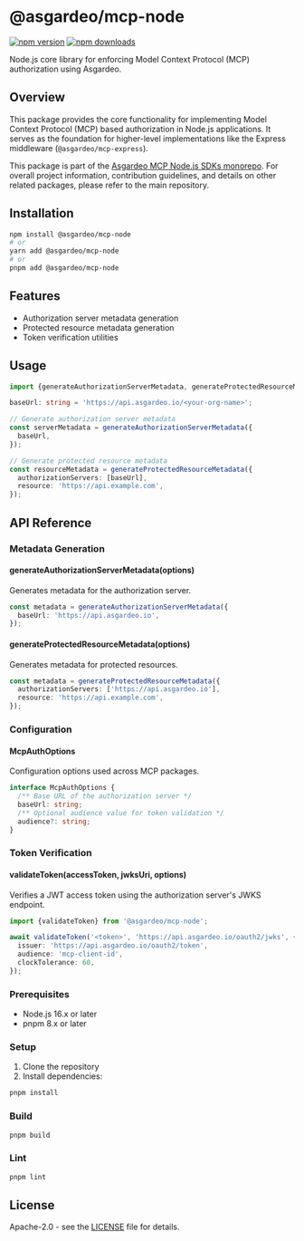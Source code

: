 # @asgardeo/mcp-node

[![npm version](https://img.shields.io/npm/v/@asgardeo/mcp-node.svg?style=flat-square)](https://www.npmjs.com/package/@asgardeo/mcp-node)
[![npm downloads](https://img.shields.io/npm/dm/@asgardeo/mcp-node.svg?style=flat-square)](https://www.npmjs.com/package/@asgardeo/mcp-node)

Node.js core library for enforcing Model Context Protocol (MCP) authorization using Asgardeo.

## Overview

This package provides the core functionality for implementing Model Context Protocol (MCP) based authorization in
Node.js applications. It serves as the foundation for higher-level implementations like the Express middleware
(`@asgardeo/mcp-express`).

This package is part of the
[Asgardeo MCP Node.js SDKs monorepo](https://github.com/asgardeo/asgardeo-mcp-node#readme). For overall project
information, contribution guidelines, and details on other related packages, please refer to the main repository.

## Installation

```bash
npm install @asgardeo/mcp-node
# or
yarn add @asgardeo/mcp-node
# or
pnpm add @asgardeo/mcp-node
```

## Features

- Authorization server metadata generation
- Protected resource metadata generation
- Token verification utilities

## Usage

```typescript
import {generateAuthorizationServerMetadata, generateProtectedResourceMetadata} from '@asgardeo/mcp-node';

baseUrl: string = 'https://api.asgardeo.io/<your-org-name>';

// Generate authorization server metadata
const serverMetadata = generateAuthorizationServerMetadata({
  baseUrl,
});

// Generate protected resource metadata
const resourceMetadata = generateProtectedResourceMetadata({
  authorizationServers: [baseUrl],
  resource: 'https://api.example.com',
});
```

## API Reference

### Metadata Generation

#### generateAuthorizationServerMetadata(options)

Generates metadata for the authorization server.

```typescript
const metadata = generateAuthorizationServerMetadata({
  baseUrl: 'https://api.asgardeo.io',
});
```

#### generateProtectedResourceMetadata(options)

Generates metadata for protected resources.

```typescript
const metadata = generateProtectedResourceMetadata({
  authorizationServers: ['https://api.asgardeo.io'],
  resource: 'https://api.example.com',
});
```

### Configuration

#### McpAuthOptions

Configuration options used across MCP packages.

```typescript
interface McpAuthOptions {
  /** Base URL of the authorization server */
  baseUrl: string;
  /** Optional audience value for token validation */
  audience?: string;
}
```

### Token Verification

#### validateToken(accessToken, jwksUri, options)

Verifies a JWT access token using the authorization server's JWKS endpoint.

```typescript
import {validateToken} from '@asgardeo/mcp-node';

await validateToken('<token>', 'https://api.asgardeo.io/oauth2/jwks', {
  issuer: 'https://api.asgardeo.io/oauth2/token',
  audience: 'mcp-client-id',
  clockTolerance: 60,
});
```

### Prerequisites

- Node.js 16.x or later
- pnpm 8.x or later

### Setup

1. Clone the repository
2. Install dependencies:

```bash
pnpm install
```

### Build

```bash
pnpm build
```

### Lint

```bash
pnpm lint
```

## License

Apache-2.0 - see the [LICENSE](LICENSE) file for details.
